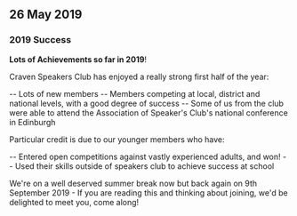 ## 26 May 2019
### 2019 Success

**Lots of Achievements so far in 2019**!

Craven Speakers Club has enjoyed a really strong first half of the year:

  -- Lots of new members
  -- Members competing at local, district and national levels, with a good degree of success
  -- Some of us from the club were able to attend the Association of Speaker's Club's national conference in Edinburgh
  
Particular credit is due to our younger members who have:

  -- Entered open competitions against vastly experienced adults, and won!
  -- Used their skills outside of speakers club to achieve success at school
  
We're on a well deserved summer break now but back again on 9th September 2019 - If you are reading this and thinking about joining, we'd be delighted to meet you, come along!
